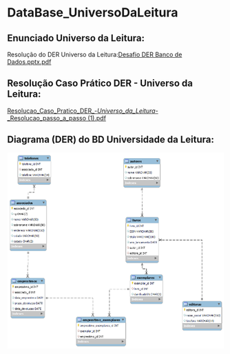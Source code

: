 # DataBase_UniversoDaLeitura

## Enunciado Universo da Leitura: 
Resolução do DER Universo da Leitura:[Desafio DER Banco de Dados.pptx.pdf](https://github.com/laianebarbalho/DataBase_UniversoDaLeitura/files/8459818/Desafio.DER.Banco.de.Dados.pptx.pdf)

## Resolução Caso Prático DER - Universo da Leitura:
[Resolucao_Caso_Pratico_DER_-_Universo_da_Leitura_-_Resolucao_passo_a_passo (1).pdf](https://github.com/laianebarbalho/DataBase_UniversoDaLeitura/files/8459816/Resolucao_Caso_Pratico_DER_-_Universo_da_Leitura_-_Resolucao_passo_a_passo.1.pdf)

## Diagrama (DER) do BD Universidade da Leitura:
![](https://github.com/laianebarbalho/DataBase_UniversoDaLeitura/blob/main/DER%20-%20Diagrama%20Entidade%20Relacionamento.png)

